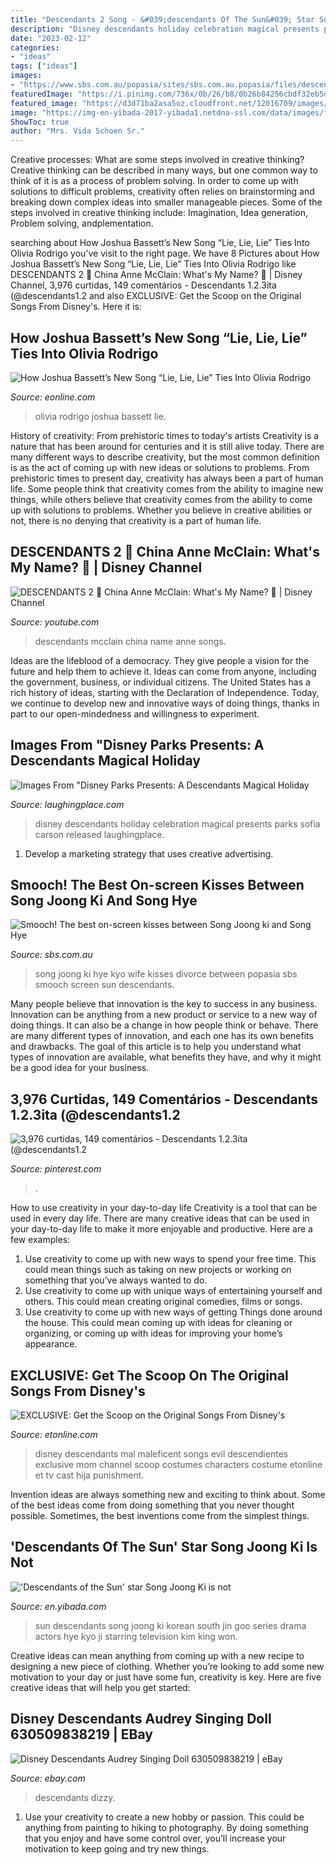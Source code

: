 ```yaml
---
title: "Descendants 2 Song - &#039;descendants Of The Sun&#039; Star Song Joong Ki Is Not"
description: "Disney descendants holiday celebration magical presents parks sofia carson released laughingplace"
date: "2023-02-12"
categories:
- "ideas"
tags: ["ideas"]
images:
- "https://www.sbs.com.au/popasia/sites/sbs.com.au.popasia/files/descendants-of-the-sun-5.jpg"
featuredImage: "https://i.pinimg.com/736x/0b/26/b8/0b26b84256cbdf32eb5d00c9df485cc9.jpg"
featured_image: "https://d3d71ba2asa5oz.cloudfront.net/12016709/images/e6041_dad_life_f19_dd_d3singingdoll_011_online_300dpi.jpg"
image: "https://img-en-yibada-2017-yibada1.netdna-ssl.com/data/images/full/99481/descendants-of-the-sun-is-a-2016-south-korean-television-series-starring-song-joong-ki-song-hye-kyo-kim-ji-won-and-jin-goo.png"
ShowToc: true
author: "Mrs. Vida Schoen Sr."
---
```



Creative processes: What are some steps involved in creative thinking?
Creative thinking can be described in many ways, but one common way to think of it is as a process of problem solving. In order to come up with solutions to difficult problems, creativity often relies on brainstorming and breaking down complex ideas into smaller manageable pieces. Some of the steps involved in creative thinking include: Imagination, Idea generation, Problem solving, andplementation.

	

		
searching about How Joshua Bassett’s New Song “Lie, Lie, Lie” Ties Into Olivia Rodrigo you've visit to the right page. We have 8 Pictures about How Joshua Bassett’s New Song “Lie, Lie, Lie” Ties Into Olivia Rodrigo like DESCENDANTS 2 🎵 China Anne McClain: What&#039;s My Name? 🎵 | Disney Channel, 3,976 curtidas, 149 comentários - Descendants 1.2.3ita (@descendants1.2 and also EXCLUSIVE: Get the Scoop on the Original Songs From Disney&#039;s. Here it is:
		
    
## How Joshua Bassett’s New Song “Lie, Lie, Lie” Ties Into Olivia Rodrigo

<img loading=lazy src="https://akns-images.eonline.com/eol_images/Entire_Site/2021014/rs_1200x1200-210114154403-1200---2-Split-Joshua-Bassett-and-Olivia-Rodrigo-mp.jpg?fit=around|1080:1080&amp;output-quality=90&amp;crop=1080:1080;center,top" onerror="this.onerror=null;this.src='https://tse2.mm.bing.net/th?id=OIP.8Z2hT7-fiMI6ZBQ77rvKgwHaHa&amp;pid=15.1';" alt="How Joshua Bassett’s New Song “Lie, Lie, Lie” Ties Into Olivia Rodrigo">

_Source: eonline.com_

>olivia rodrigo joshua bassett lie. 

	

History of creativity: From prehistoric times to today's artists
Creativity is a nature that has been around for centuries and it is still alive today. There are many different ways to describe creativity, but the most common definition is as the act of coming up with new ideas or solutions to problems. From prehistoric times to present day, creativity has always been a part of human life. Some people think that creativity comes from the ability to imagine new things, while others believe that creativity comes from the ability to come up with solutions to problems. Whether you believe in creative abilities or not, there is no denying that creativity is a part of human life.

    
## DESCENDANTS 2 🎵 China Anne McClain: What&#039;s My Name? 🎵 | Disney Channel

<img loading=lazy src="https://i.ytimg.com/vi/rDF_nqM381Y/maxresdefault.jpg" onerror="this.onerror=null;this.src='https://tse3.mm.bing.net/th?id=OIP._-qLGDvKt_EIoEXq0qO8ugHaEK&amp;pid=15.1';" alt="DESCENDANTS 2 🎵 China Anne McClain: What&#039;s My Name? 🎵 | Disney Channel">

_Source: youtube.com_

>descendants mcclain china name anne songs. 

	

Ideas are the lifeblood of a democracy. They give people a vision for the future and help them to achieve it. Ideas can come from anyone, including the government, business, or individual citizens. The United States has a rich history of ideas, starting with the Declaration of Independence. Today, we continue to develop new and innovative ways of doing things, thanks in part to our open-mindedness and willingness to experiment.

    
## Images From &quot;Disney Parks Presents: A Descendants Magical Holiday

<img loading=lazy src="https://www.laughingplace.com/w/wp-content/uploads/2016/11/145403_0324.jpg" onerror="this.onerror=null;this.src='https://tse2.mm.bing.net/th?id=OIP.e8Mozpgaz19-kiBymtQ79wHaE7&amp;pid=15.1';" alt="Images From &quot;Disney Parks Presents: A Descendants Magical Holiday">

_Source: laughingplace.com_

>disney descendants holiday celebration magical presents parks sofia carson released laughingplace. 

	

1. Develop a marketing strategy that uses creative advertising.

    
## Smooch! The Best On-screen Kisses Between Song Joong Ki And Song Hye

<img loading=lazy src="https://www.sbs.com.au/popasia/sites/sbs.com.au.popasia/files/descendants-of-the-sun-5.jpg" onerror="this.onerror=null;this.src='https://tse1.mm.bing.net/th?id=OIP.7IxFEaJJ2M5LeXXlkh7A1AHaEK&amp;pid=15.1';" alt="Smooch! The best on-screen kisses between Song Joong ki and Song Hye">

_Source: sbs.com.au_

>song joong ki hye kyo wife kisses divorce between popasia sbs smooch screen sun descendants. 

	

Many people believe that innovation is the key to success in any business. Innovation can be anything from a new product or service to a new way of doing things. It can also be a change in how people think or behave. There are many different types of innovation, and each one has its own benefits and drawbacks. The goal of this article is to help you understand what types of innovation are available, what benefits they have, and why it might be a good idea for your business.

    
## 3,976 Curtidas, 149 Comentários - Descendants 1.2.3ita (@descendants1.2

<img loading=lazy src="https://i.pinimg.com/736x/0b/26/b8/0b26b84256cbdf32eb5d00c9df485cc9.jpg" onerror="this.onerror=null;this.src='https://tse3.mm.bing.net/th?id=OIP.eF-QzeBSie-H6wvpj4TdVQHaHa&amp;pid=15.1';" alt="3,976 curtidas, 149 comentários - Descendants 1.2.3ita (@descendants1.2">

_Source: pinterest.com_

>. 

	

How to use creativity in your day-to-day life
Creativity is a tool that can be used in every day life. There are many creative ideas that can be used in your day-to-day life to make it more enjoyable and productive. Here are a few examples: 
1. Use creativity to come up with new ways to spend your free time. This could mean things such as taking on new projects or working on something that you’ve always wanted to do. 
2. Use creativity to come up with unique ways of entertaining yourself and others. This could mean creating original comedies, films or songs. 
3. Use creativity to come up with new ways of getting Things done around the house. This could mean coming up with ideas for cleaning or organizing, or coming up with ideas for improving your home’s appearance.

    
## EXCLUSIVE: Get The Scoop On The Original Songs From Disney&#039;s

<img loading=lazy src="https://www.etonline.com/sites/default/files/styles/640xh/public/images/2015-06/425_evil_like_me_ET.jpg?itok=FqKWYKKf" onerror="this.onerror=null;this.src='https://tse3.mm.bing.net/th?id=OIP.H4S9_L9t12zDN92UFlntzgAAAA&amp;pid=15.1';" alt="EXCLUSIVE: Get the Scoop on the Original Songs From Disney&#039;s">

_Source: etonline.com_

>disney descendants mal maleficent songs evil descendientes exclusive mom channel scoop costumes characters costume etonline et tv cast hija punishment. 

	

Invention ideas are always something new and exciting to think about. Some of the best ideas come from doing something that you never thought possible. Sometimes, the best inventions come from the simplest things.

    
## &#039;Descendants Of The Sun&#039; Star Song Joong Ki Is Not

<img loading=lazy src="https://img-en-yibada-2017-yibada1.netdna-ssl.com/data/images/full/99481/descendants-of-the-sun-is-a-2016-south-korean-television-series-starring-song-joong-ki-song-hye-kyo-kim-ji-won-and-jin-goo.png" onerror="this.onerror=null;this.src='https://tse2.mm.bing.net/th?id=OIP.hHGQhY0W_gYCcw5g_KI2RgHaEW&amp;pid=15.1';" alt="&#039;Descendants of the Sun&#039; star Song Joong Ki is not">

_Source: en.yibada.com_

>sun descendants song joong ki korean south jin goo series drama actors hye kyo ji starring television kim king won. 

	

Creative ideas can mean anything from coming up with a new recipe to designing a new piece of clothing. Whether you’re looking to add some new motivation to your day or just have some fun, creativity is key. Here are five creative ideas that will help you get started: 

    
## Disney Descendants Audrey Singing Doll 630509838219 | EBay

<img loading=lazy src="https://d3d71ba2asa5oz.cloudfront.net/12016709/images/e6041_dad_life_f19_dd_d3singingdoll_011_online_300dpi.jpg" onerror="this.onerror=null;this.src='https://tse2.mm.bing.net/th?id=OIP.XAx7cFri7DgBSWl4C336UQHaHa&amp;pid=15.1';" alt="Disney Descendants Audrey Singing Doll 630509838219 | eBay">

_Source: ebay.com_

>descendants dizzy. 

	

1. Use your creativity to create a new hobby or passion. This could be anything from painting to hiking to photography. By doing something that you enjoy and have some control over, you’ll increase your motivation to keep going and try new things.

